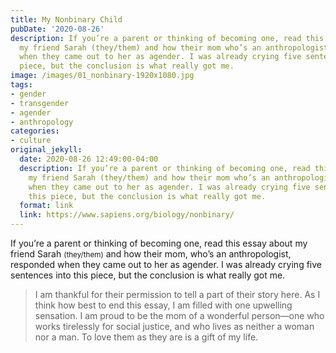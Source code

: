 ```yaml
---
title: My Nonbinary Child
pubDate: '2020-08-26'
description: If you’re a parent or thinking of becoming one, read this essay about
  my friend Sarah (they/them) and how their mom who’s an anthropologist responded
  when they came out to her as agender. I was already crying five sentences into this
  piece, but the conclusion is what really got me.
image: /images/01_nonbinary-1920x1080.jpg
tags:
- gender
- transgender
- agender
- anthropology
categories:
- culture
original_jekyll:
  date: 2020-08-26 12:49:00-04:00
  description: If you’re a parent or thinking of becoming one, read this essay about
    my friend Sarah (they/them) and how their mom who’s an anthropologist responded
    when they came out to her as agender. I was already crying five sentences into
    this piece, but the conclusion is what really got me.
  format: link
  link: https://www.sapiens.org/biology/nonbinary/
---
```


If you’re a parent or thinking of becoming one, read this essay about my friend Sarah <small>(they/them)</small> and how their mom, who’s an anthropologist, responded when they came out to her as agender. I was already crying five sentences into this piece, but the conclusion is what really got me.

> I am thankful for their permission to tell a part of their story here. As I think how best to end this essay, I am filled with one upwelling sensation. I am proud to be the mom of a wonderful person—one who works tirelessly for social justice, and who lives as neither a woman nor a man. To love them as they are is a gift of my life.
